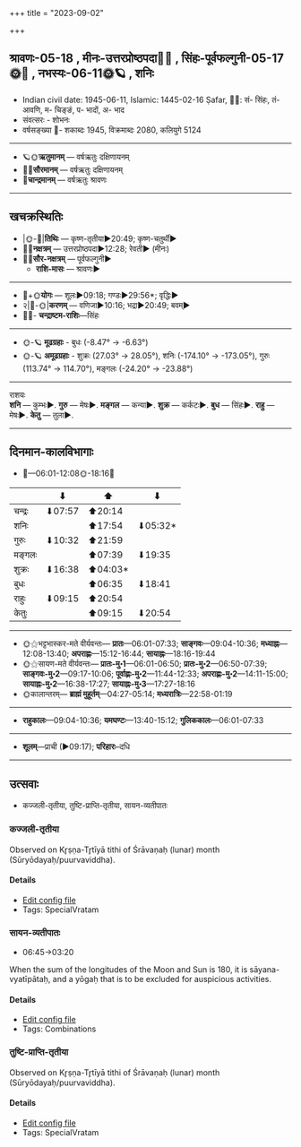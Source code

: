 +++
title = "2023-09-02"

+++
## श्रावणः-05-18  ,  मीनः-उत्तरप्रोष्ठपदा🌛🌌  ,  सिंहः-पूर्वफल्गुनी-05-17🌞🌌  ,  नभस्यः-06-11🌞🪐  ,  शनिः
- Indian civil date: 1945-06-11, Islamic: 1445-02-16 Ṣafar, 🌌🌞: सं- सिंहः, तं- आवणि, म- चिङ्ङं, प- भादों, अ- भाद
- संवत्सरः - शोभनः
- वर्षसङ्ख्या 🌛- शकाब्दः 1945, विक्रमाब्दः 2080, कलियुगे 5124
___________________
- 🪐🌞**ऋतुमानम्** — वर्षऋतुः दक्षिणायनम्
- 🌌🌞**सौरमानम्** — वर्षऋतुः दक्षिणायनम्
- 🌛**चान्द्रमानम्** — वर्षऋतुः श्रावणः
___________________


## खचक्रस्थितिः
- |🌞-🌛|**तिथिः** — कृष्ण-तृतीया►20:49; कृष्ण-चतुर्थी►  
- 🌌🌛**नक्षत्रम्** — उत्तरप्रोष्ठपदा►12:28; रेवती► (मीनः)  
- 🌌🌞**सौर-नक्षत्रम्** — पूर्वफल्गुनी►  
  - **राशि-मासः** — श्रावणः► 
___________________
- 🌛+🌞**योगः** — शूलः►09:18; गण्डः►29:56*; वृद्धिः►  
- २|🌛-🌞|**करणम्** — वणिजा►10:16; भद्रा►20:49; बवम्►  
- 🌌🌛- **चन्द्राष्टम-राशिः**—सिंहः  
___________________
- 🌞-🪐 **मूढग्रहाः** - बुधः (-8.47° → -6.63°)
- 🌞-🪐 **अमूढग्रहाः** - शुक्रः (27.03° → 28.05°), शनिः (-174.10° → -173.05°), गुरुः (113.74° → 114.70°), मङ्गलः (-24.20° → -23.88°)
___________________
राशयः  
**शनि** — कुम्भः►. **गुरु** — मेषः►. **मङ्गल** — कन्या►. **शुक्र** — कर्कटः►. **बुध** — सिंहः►. **राहु** — मेषः►. **केतु** — तुला►. 
___________________


## दिनमान-कालविभागाः
- 🌅—06:01-12:08🌞-18:16🌇  

|      |⬇     |⬆     |⬇     |
|------|-----|-----|------|
|चन्द्रः|⬇07:57 |⬆20:14 |     |
|शनिः   |     |⬆17:54 |⬇05:32*|
|गुरुः  |⬇10:32 |⬆21:59 |     |
|मङ्गलः |     |⬆07:39 |⬇19:35 |
|शुक्रः |⬇16:38 |⬆04:03*|     |
|बुधः   |     |⬆06:35 |⬇18:41 |
|राहुः  |⬇09:15 |⬆20:54 |     |
|केतुः  |     |⬆09:15 |⬇20:54 |
___________________
- 🌞⚝भट्टभास्कर-मते वीर्यवन्तः— **प्रातः**—06:01-07:33; **साङ्गवः**—09:04-10:36; **मध्याह्नः**—12:08-13:40; **अपराह्णः**—15:12-16:44; **सायाह्नः**—18:16-19:44  
- 🌞⚝सायण-मते वीर्यवन्तः— **प्रातः-मु॰1**—06:01-06:50; **प्रातः-मु॰2**—06:50-07:39; **साङ्गवः-मु॰2**—09:17-10:06; **पूर्वाह्णः-मु॰2**—11:44-12:33; **अपराह्णः-मु॰2**—14:11-15:00; **सायाह्नः-मु॰2**—16:38-17:27; **सायाह्नः-मु॰3**—17:27-18:16  
- 🌞कालान्तरम्— **ब्राह्मं मुहूर्तम्**—04:27-05:14; **मध्यरात्रिः**—22:58-01:19  
___________________
- **राहुकालः**—09:04-10:36; **यमघण्टः**—13:40-15:12; **गुलिककालः**—06:01-07:33  
___________________
- **शूलम्**—प्राची (►09:17); **परिहारः**–दधि  
___________________

## उत्सवाः
- कज्जली-तृतीया, तुष्टि-प्राप्ति-तृतीया, सायन-व्यतीपातः
### कज्जली-तृतीया

Observed on Kr̥ṣṇa-Tr̥tīyā tithi of Śrāvaṇaḥ (lunar) month (Sūryōdayaḥ/puurvaviddha). 



#### Details
- [Edit config file](https://github.com/jyotisham/adyatithi/blob/master/general/lunar_month/tithi/05/18/kajjalI~tRtIyA.toml)
- Tags: SpecialVratam


### सायन-व्यतीपातः
- 06:45→03:20



When the sum of the longitudes of the Moon and Sun is 180, it is sāyana-vyatīpātaḥ, and a yōgaḥ that is to be excluded for auspicious activities.

#### Details
- [Edit config file](https://github.com/jyotisham/adyatithi/blob/master/time_focus/misc_combinations/description_only/sAyana-vyatIpAtaH.toml)
- Tags: Combinations


### तुष्टि-प्राप्ति-तृतीया

Observed on Kr̥ṣṇa-Tr̥tīyā tithi of Śrāvaṇaḥ (lunar) month (Sūryōdayaḥ/puurvaviddha). 



#### Details
- [Edit config file](https://github.com/jyotisham/adyatithi/blob/master/devatA/vaiShNava/lunar_month/tithi/05/18/tuSTi-prApti-tRtIyA.toml)
- Tags: SpecialVratam


